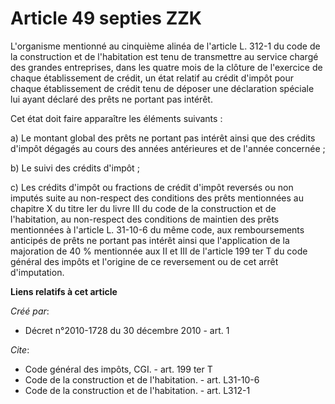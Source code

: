 # Article 49 septies ZZK

L'organisme mentionné au cinquième alinéa de l'article L. 312-1 du code de la construction et de l'habitation est tenu de
transmettre au service chargé des grandes entreprises, dans les quatre mois de la clôture de l'exercice de chaque
établissement de crédit, un état relatif au crédit d'impôt pour chaque établissement de crédit tenu de déposer une
déclaration spéciale lui ayant déclaré des prêts ne portant pas intérêt. 

Cet état doit faire apparaître les éléments suivants : 

a) Le montant global des prêts ne portant pas intérêt ainsi que des crédits d'impôt dégagés au cours des années antérieures
et de l'année concernée ; 

b) Le suivi des crédits d'impôt ; 

c) Les crédits d'impôt ou fractions de crédit d'impôt reversés ou non imputés suite au non-respect des conditions des prêts
mentionnées au chapitre X du titre Ier du livre III du code de la construction et de l'habitation, au non-respect des
conditions de maintien des prêts mentionnées à l'article L. 31-10-6 du même code, aux remboursements anticipés de prêts ne
portant pas intérêt ainsi que l'application de la majoration de 40 % mentionnée aux II et III de l'article 199 ter T du code
général des impôts et l'origine de ce reversement ou de cet arrêt d'imputation.

**Liens relatifs à cet article**

_Créé par_:

  - Décret n°2010-1728 du 30 décembre 2010 - art. 1

_Cite_:

  - Code général des impôts, CGI. - art. 199 ter T
  - Code de la construction et de l'habitation. - art. L31-10-6
  - Code de la construction et de l'habitation. - art. L312-1
